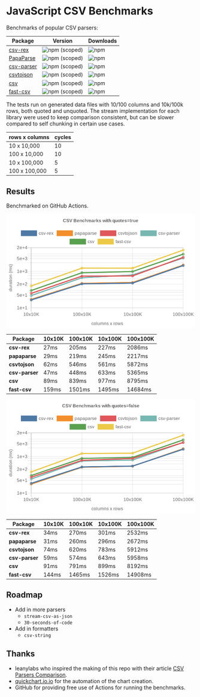 # JavaScript CSV Benchmarks

Benchmarks of popular CSV parsers:

| Package                                                | Version                                                  | Downloads
|--------------------------------------------------------|----------------------------------------------------------|---------
| [csv-rex](https://github.com/willfarrell/csv-rex)      | ![npm (scoped)](https://img.shields.io/npm/v/csv-rex)    | ![npm](https://img.shields.io/npm/dw/csv-rex)
| [PapaParse](https://www.papaparse.com/)                | ![npm (scoped)](https://img.shields.io/npm/v/papaparse)  | ![npm](https://img.shields.io/npm/dw/papaparse)
| [csv-parser](https://www.npmjs.com/package/csv-parser) | ![npm (scoped)](https://img.shields.io/npm/v/csv-parser) | ![npm](https://img.shields.io/npm/dw/csv-parser)
| [csvtojson](https://www.npmjs.com/package/csvtojson)   | ![npm (scoped)](https://img.shields.io/npm/v/csvtojson)  | ![npm](https://img.shields.io/npm/dw/csvtojson)
| [csv](https://csv.js.org)                              | ![npm (scoped)](https://img.shields.io/npm/v/csv)        | ![npm](https://img.shields.io/npm/dw/csv)
| [fast-csv](https://www.npmjs.com/package/fast-csv)     | ![npm (scoped)](https://img.shields.io/npm/v/fast-csv)   | ![npm](https://img.shields.io/npm/dw/fast-csv)

The tests run on generated data files with 10/100 columns and 10k/100k rows, both quoted and unquoted. The stream implementation for each library were used to keep comparison consistent, but can be slower compared to self chunking in certain use cases.

| rows x columns | cycles
|----------------|--------
|  10 x 10,000   | 10
| 100 x 10,000   | 10
|  10 x 100,000  |  5
| 100 x 100,000  |  5

## Results 
Benchmarked on GitHub Actions.

![Quoted CSV Parser Benchmarks](https://github.com/willfarrell/csv-benchmarks/raw/main/results/quotes%3Dtrue.png)

<!-- quotes=true -->
| Package | 10x10K | 100x10K | 10x100K | 100x100K 
|---------|---|---|---|---
| **csv-rex** | 27ms | 205ms | 227ms | 2086ms 
| **papaparse** | 29ms | 219ms | 245ms | 2217ms 
| **csvtojson** | 62ms | 546ms | 561ms | 5872ms 
| **csv-parser** | 47ms | 448ms | 633ms | 5365ms 
| **csv** | 89ms | 839ms | 977ms | 8795ms 
| **fast-csv** | 159ms | 1501ms | 1495ms | 14684ms 
<!-- quotes=true -->

![Non-Quoted CSV Parser Benchmarks](https://github.com/willfarrell/csv-benchmarks/raw/main/results/quotes%3Dfalse.png)

<!-- quotes=false -->
| Package | 10x10K | 100x10K | 10x100K | 100x100K 
|---------|---|---|---|---
| **csv-rex** | 34ms | 270ms | 301ms | 2532ms 
| **papaparse** | 31ms | 260ms | 296ms | 2672ms 
| **csvtojson** | 74ms | 620ms | 783ms | 5912ms 
| **csv-parser** | 59ms | 574ms | 643ms | 5958ms 
| **csv** | 91ms | 791ms | 899ms | 8192ms 
| **fast-csv** | 144ms | 1465ms | 1526ms | 14908ms 
<!-- quotes=false -->

## Roadmap
- Add in more parsers
  - `stream-csv-as-json`
  - `30-seconds-of-code`
- Add in formatters
  - `csv-string`

## Thanks
- leanylabs who inspired the making of this repo with their article [CSV Parsers Comparison](https://leanylabs.com/blog/js-csv-parsers-benchmarks/).
- [quickchart.io.io](https://quickchart.io) for the automation of the chart creation.
- GitHub for providing free use of Actions for running the benchmarks.
